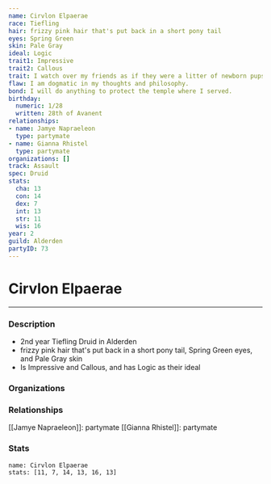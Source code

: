 ```yaml
---
name: Cirvlon Elpaerae
race: Tiefling
hair: frizzy pink hair that's put back in a short pony tail
eyes: Spring Green
skin: Pale Gray
ideal: Logic
trait1: Impressive
trait2: Callous
trait: I watch over my friends as if they were a litter of newborn pups.
flaw: I am dogmatic in my thoughts and philosophy.
bond: I will do anything to protect the temple where I served.
birthday:
  numeric: 1/28
  written: 28th of Avanent
relationships:
- name: Jamye Napraeleon
  type: partymate
- name: Gianna Rhistel
  type: partymate
organizations: []
track: Assault
spec: Druid
stats:
  cha: 13
  con: 14
  dex: 7
  int: 13
  str: 11
  wis: 16
year: 2
guild: Alderden
partyID: 73
---
```

# Cirvlon Elpaerae
---
### Description
- 2nd year Tiefling Druid in Alderden
- frizzy pink hair that's put back in a short pony tail, Spring Green eyes, and Pale Gray skin
- Is Impressive and Callous, and has Logic as their ideal

### Organizations
### Relationships
[[Jamye Napraeleon]]: partymate
[[Gianna Rhistel]]: partymate
### Stats
```statblock
name: Cirvlon Elpaerae
stats: [11, 7, 14, 13, 16, 13]
```